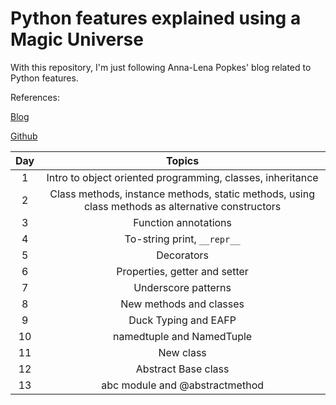 # Python features explained using a Magic Universe

With this repository, I'm just following Anna-Lena Popkes' blog related to Python features. 

References:

[Blog](http://alpopkes.com/year-archive/)

[Github](https://github.com/zotroneneis/harry_potter_universe)

| Day   | Topics          | 
| :---: |:--------------: |
| 1 | Intro to object oriented programming, classes, inheritance   |
| 2 | Class methods, instance methods, static methods, using class methods as alternative constructors   |
| 3 | Function annotations |
| 4 | To-string print, ```__repr__``` |
| 5 | Decorators |
| 6 | Properties, getter and setter |
| 7 | Underscore patterns |
| 8 | New methods and classes |
| 9 | Duck Typing and EAFP |
| 10 | namedtuple and NamedTuple |
| 11 | New class |
| 12 | Abstract Base class |
| 13 | abc module and @abstractmethod |


